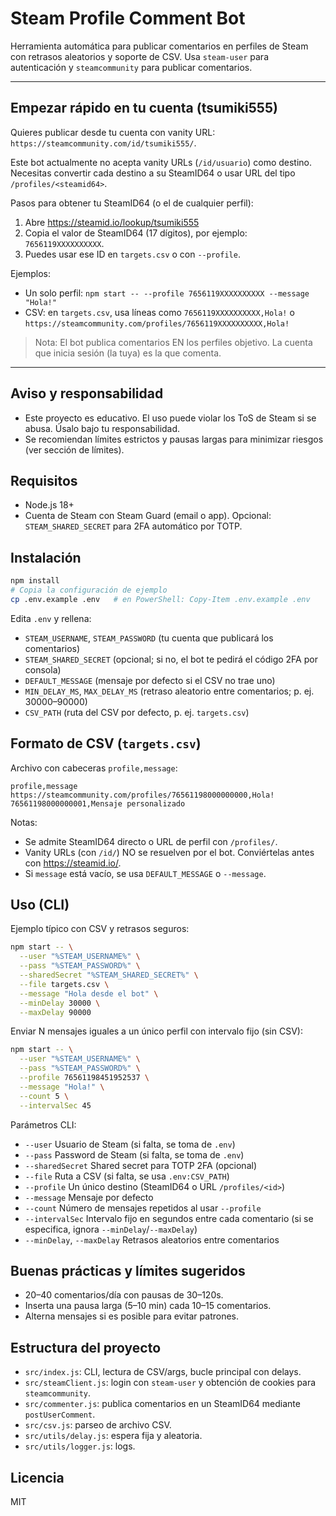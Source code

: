 # Steam Profile Comment Bot

Herramienta automática para publicar comentarios en perfiles de Steam con retrasos aleatorios y soporte de CSV. Usa `steam-user` para autenticación y `steamcommunity` para publicar comentarios.

---

## Empezar rápido en tu cuenta (tsumiki555)

Quieres publicar desde tu cuenta con vanity URL: `https://steamcommunity.com/id/tsumiki555/`.

Este bot actualmente no acepta vanity URLs (`/id/usuario`) como destino. Necesitas convertir cada destino a su SteamID64 o usar URL del tipo `/profiles/<steamid64>`.

Pasos para obtener tu SteamID64 (o el de cualquier perfil):
1. Abre https://steamid.io/lookup/tsumiki555
2. Copia el valor de SteamID64 (17 dígitos), por ejemplo: `7656119XXXXXXXXXX`.
3. Puedes usar ese ID en `targets.csv` o con `--profile`.

Ejemplos:
- Un solo perfil: `npm start -- --profile 7656119XXXXXXXXXX --message "Hola!"`
- CSV: en `targets.csv`, usa líneas como `7656119XXXXXXXXXX,Hola!` o `https://steamcommunity.com/profiles/7656119XXXXXXXXXX,Hola!`

> Nota: El bot publica comentarios EN los perfiles objetivo. La cuenta que inicia sesión (la tuya) es la que comenta.

---

## Aviso y responsabilidad
- Este proyecto es educativo. El uso puede violar los ToS de Steam si se abusa. Úsalo bajo tu responsabilidad.
- Se recomiendan límites estrictos y pausas largas para minimizar riesgos (ver sección de límites).

## Requisitos
- Node.js 18+
- Cuenta de Steam con Steam Guard (email o app). Opcional: `STEAM_SHARED_SECRET` para 2FA automático por TOTP.

## Instalación
```bash
npm install
# Copia la configuración de ejemplo
cp .env.example .env   # en PowerShell: Copy-Item .env.example .env
```

Edita `.env` y rellena:
- `STEAM_USERNAME`, `STEAM_PASSWORD` (tu cuenta que publicará los comentarios)
- `STEAM_SHARED_SECRET` (opcional; si no, el bot te pedirá el código 2FA por consola)
- `DEFAULT_MESSAGE` (mensaje por defecto si el CSV no trae uno)
- `MIN_DELAY_MS`, `MAX_DELAY_MS` (retraso aleatorio entre comentarios; p. ej. 30000–90000)
- `CSV_PATH` (ruta del CSV por defecto, p. ej. `targets.csv`)

## Formato de CSV (`targets.csv`)
Archivo con cabeceras `profile,message`:
```
profile,message
https://steamcommunity.com/profiles/76561198000000000,Hola!
76561198000000001,Mensaje personalizado
```
Notas:
- Se admite SteamID64 directo o URL de perfil con `/profiles/`.
- Vanity URLs (con `/id/`) NO se resuelven por el bot. Conviértelas antes con https://steamid.io/.
- Si `message` está vacío, se usa `DEFAULT_MESSAGE` o `--message`.

## Uso (CLI)
Ejemplo típico con CSV y retrasos seguros:
```bash
npm start -- \
  --user "%STEAM_USERNAME%" \
  --pass "%STEAM_PASSWORD%" \
  --sharedSecret "%STEAM_SHARED_SECRET%" \
  --file targets.csv \
  --message "Hola desde el bot" \
  --minDelay 30000 \
  --maxDelay 90000
```

Enviar N mensajes iguales a un único perfil con intervalo fijo (sin CSV):
```bash
npm start -- \
  --user "%STEAM_USERNAME%" \
  --pass "%STEAM_PASSWORD%" \
  --profile 76561198451952537 \
  --message "Hola!" \
  --count 5 \
  --intervalSec 45
```

Parámetros CLI:
- `--user` Usuario de Steam (si falta, se toma de `.env`)
- `--pass` Password de Steam (si falta, se toma de `.env`)
- `--sharedSecret` Shared secret para TOTP 2FA (opcional)
- `--file` Ruta a CSV (si falta, se usa `.env:CSV_PATH`)
- `--profile` Un único destino (SteamID64 o URL `/profiles/<id>`)
- `--message` Mensaje por defecto
- `--count` Número de mensajes repetidos al usar `--profile`
- `--intervalSec` Intervalo fijo en segundos entre cada comentario (si se especifica, ignora `--minDelay`/`--maxDelay`)
- `--minDelay`, `--maxDelay` Retrasos aleatorios entre comentarios

## Buenas prácticas y límites sugeridos
- 20–40 comentarios/día con pausas de 30–120s.
- Inserta una pausa larga (5–10 min) cada 10–15 comentarios.
- Alterna mensajes si es posible para evitar patrones.

## Estructura del proyecto
- `src/index.js`: CLI, lectura de CSV/args, bucle principal con delays.
- `src/steamClient.js`: login con `steam-user` y obtención de cookies para `steamcommunity`.
- `src/commenter.js`: publica comentarios en un SteamID64 mediante `postUserComment`.
- `src/csv.js`: parseo de archivo CSV.
- `src/utils/delay.js`: espera fija y aleatoria.
- `src/utils/logger.js`: logs.

## Licencia
MIT
